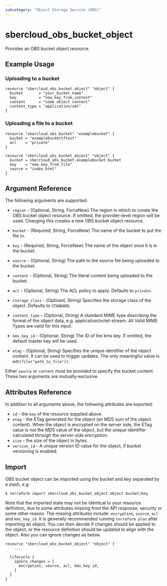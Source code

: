 ```yaml
---
subcategory: "Object Storage Service (OBS)"
---
```


# sbercloud\_obs\_bucket\_object

Provides an OBS bucket object resource.

## Example Usage

### Uploading to a bucket

```hcl
resource "sbercloud_obs_bucket_object" "object" {
  bucket       = "your_bucket_name"
  key          = "new_key_from_content"
  content      = "some object content"
  content_type = "application/xml"
}
```

### Uploading a file to a bucket

```hcl
resource "sbercloud_obs_bucket" "examplebucket" {
  bucket = "examplebuckettftest"
  acl    = "private"
}

resource "sbercloud_obs_bucket_object" "object" {
  bucket = sbercloud_obs_bucket.examplebucket.bucket
  key    = "new_key_from_file"
  source = "index.html"
}
```

## Argument Reference

The following arguments are supported:

* `region` - (Optional, String, ForceNew) The region in which to create the OBS bucket object resource. If omitted, the provider-level region will be used. Changing this creates a new OBS bucket object resource.

* `bucket` - (Required, String, ForceNew) The name of the bucket to put the file in.

* `key` - (Required, String, ForceNew) The name of the object once it is in the bucket.

* `source` - (Optional, String) The path to the source file being uploaded to the bucket.

* `content` - (Optional, String) The literal content being uploaded to the bucket.

* `acl` - (Optional, String) The ACL policy to apply. Defaults to `private`.

* `storage_class` - (Optioanl, String) Specifies the storage class of the object. Defaults to `STANDARD`.

* `content_type` - (Optional, String) A standard MIME type describing the format of the object data, e.g. application/octet-stream.
  All Valid MIME Types are valid for this input.

* `kms_key_id` - (Optional, String) The ID of the kms key. If omitted, the default master key will be used.

* `etag` - (Optional, String) Specifies the unique identifier of the object content. It can be used to trigger updates.
  The only meaningful value is `md5(file("path_to_file"))`.

Either `source` or `content` must be provided to specify the bucket content.
These two arguments are mutually-exclusive.

## Attributes Reference

In addition to all arguments above, the following attributes are exported:

* `id` - the `key` of the resource supplied above.
* `etag` - the ETag generated for the object (an MD5 sum of the object content).
  When the object is encrypted on the server side, the ETag value is not the MD5 value of the object,
  but the unique identifier calculated through the server-side encryption.
* `size` - the size of the object in bytes.
* `version_id` - A unique version ID value for the object, if bucket versioning is enabled.

## Import

OBS bucket object can be imported using the bucket and key separated by a slash, e.g.

```
$ terraform import sbercloud_obs_bucket_object.object bucket/key
```

Note that the imported state may not be identical to your resource definition, due to some attributes missing from the
API response, security or some other reason. The missing attributes include: `encryption`, `source`, `acl` and
`kms_key_id`. It is generally recommended running `terraform plan` after importing an object.
You can then decide if changes should be applied to the object, or the resource
definition should be updated to align with the object. Also you can ignore changes as below.

```
resource "sbercloud_obs_bucket_object" "object" {
    ...

  lifecycle {
    ignore_changes = [
      encryption, source, acl, kms_key_id,
    ]
  }
}
```